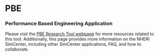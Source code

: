 # PBE
### Performance Based Engineering Application ###

Please visit the [PBE Research Tool webpage](https://simcenter.designsafe-ci.org/research-tools/pbe-application/)
for more resources related to this tool. Additionally, this page
provides more information on the NHERI SimCenter, including other SimCenter
applications, FAQ, and how to collaborate.
